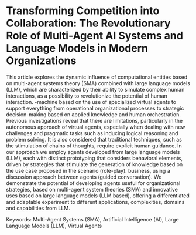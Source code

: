 # Transforming Competition into Collaboration: The Revolutionary Role of Multi-Agent AI Systems and Language Models in Modern Organizations

This article explores the dynamic influence of computational entities based on multi-agent systems theory (SMA) combined with large language models (LLM), which are characterized by their ability to simulate complex human interactions, as a possibility to revolutionize the potential of human interaction. -machine based on the use of specialized virtual agents to support everything from operational organizational processes to strategic decision-making based on applied knowledge and human orchestration. Previous investigations reveal that there are limitations, particularly in the autonomous approach of virtual agents, especially when dealing with new challenges and pragmatic tasks such as inducing logical reasoning and problem solving. It is also considered that traditional techniques, such as the stimulation of chains of thoughts, require explicit human guidance. In our approach we employ agents developed from large language models (LLM), each with distinct prototyping that considers behavioral elements, driven by strategies that stimulate the generation of knowledge based on the use case proposed in the scenario (role-play). business, using a discussion approach between agents (guided conversation). We demonstrate the potential of developing agents useful for organizational strategies, based on multi-agent system theories (SMA) and innovative uses based on large language models (LLM based), offering a differentiated and adaptable experiment to different applications, complexities, domains and capabilities from LLM.

Keywords: Multi-Agent Systems (SMA), Artificial Intelligence (AI), Large Language Models (LLM), Virtual Agents
